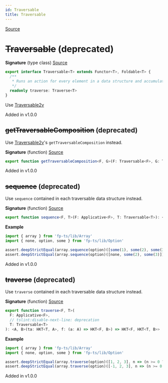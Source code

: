 ```yaml
---
id: Traversable
title: Traversable
---
```


[Source](https://github.com/gcanti/fp-ts/blob/master/src/Traversable.ts)

# ~~Traversable~~ (deprecated)

**Signature** (type class) [Source](https://github.com/gcanti/fp-ts/blob/master/src/Traversable.ts#L33-L38)

```ts
export interface Traversable<T> extends Functor<T>, Foldable<T> {
  /**
   * Runs an action for every element in a data structure and accumulates the results
   */
  readonly traverse: Traverse<T>
}
```

Use [Traversable2v](./Traversable2v.md)

Added in v1.0.0

## ~~getTraversableComposition~~ (deprecated)

Use [Traversable2v](./Traversable2v.md)'s `getTraversableComposition` instead.

**Signature** (function) [Source](https://github.com/gcanti/fp-ts/blob/master/src/Traversable.ts#L403-L413)

```ts
export function getTraversableComposition<F, G>(F: Traversable<F>, G: Traversable<G>): TraversableComposition<F, G>  { ... }
```

Added in v1.0.0

## ~~sequence~~ (deprecated)

Use `sequence` contained in each traversable data structure instead.

**Signature** (function) [Source](https://github.com/gcanti/fp-ts/blob/master/src/Traversable.ts#L386-L388)

```ts
export function sequence<F, T>(F: Applicative<F>, T: Traversable<T>): <A>(tfa: HKT<T, HKT<F, A>>) => HKT<F, HKT<T, A>>  { ... }
```

**Example**

```ts
import { array } from 'fp-ts/lib/Array'
import { none, option, some } from 'fp-ts/lib/Option'

assert.deepStrictEqual(array.sequence(option)([some(1), some(2), some(3)]), some([1, 2, 3]))
assert.deepStrictEqual(array.sequence(option)([none, some(2), some(3)]), none)
```

Added in v1.0.0

## ~~traverse~~ (deprecated)

Use `traverse` contained in each traversable data structure instead.

**Signature** (function) [Source](https://github.com/gcanti/fp-ts/blob/master/src/Traversable.ts#L326-L332)

```ts
export function traverse<F, T>(
  F: Applicative<F>,
  // tslint:disable-next-line: deprecation
  T: Traversable<T>
): <A, B>(ta: HKT<T, A>, f: (a: A) => HKT<F, B>) => HKT<F, HKT<T, B>>  { ... }
```

**Example**

```ts
import { array } from 'fp-ts/lib/Array'
import { none, option, some } from 'fp-ts/lib/Option'

assert.deepStrictEqual(array.traverse(option)([1, 2, 3], n => (n >= 0 ? some(n) : none)), some([1, 2, 3]))
assert.deepStrictEqual(array.traverse(option)([-1, 2, 3], n => (n >= 0 ? some(n) : none)), none)
```

Added in v1.0.0
